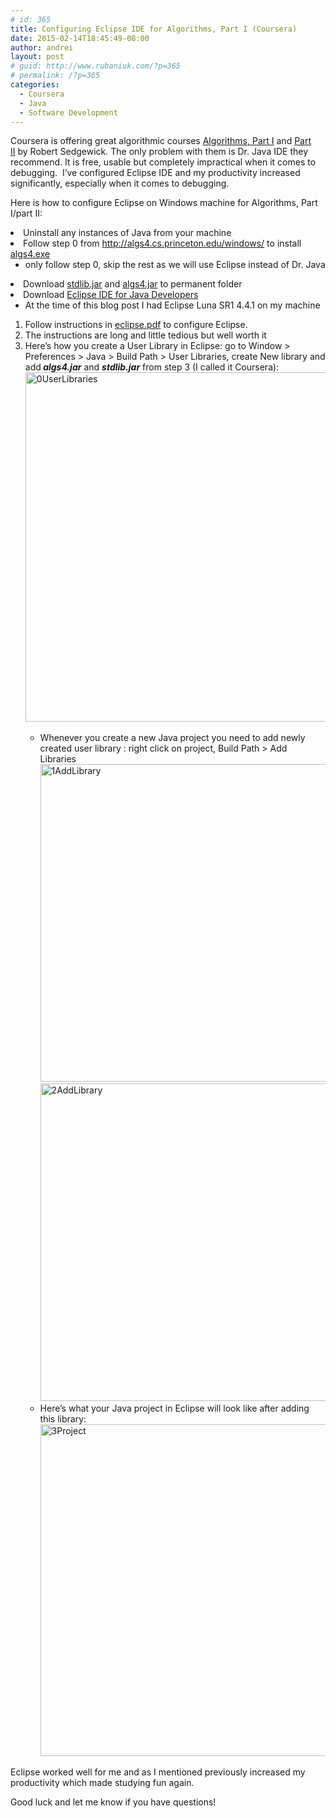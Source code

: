 ```yaml
---
# id: 365
title: Configuring Eclipse IDE for Algorithms, Part I (Coursera)
date: 2015-02-14T18:45:49-08:00
author: andrei
layout: post
# guid: http://www.rubaniuk.com/?p=365
# permalink: /?p=365
categories:
  - Coursera
  - Java
  - Software Development
---
```

<p style="text-align: left;">
  Coursera is offering great algorithmic courses <a title="Algorithms, Part I" href="https://www.coursera.org/course/algs4partI" target="_blank">Algorithms, Part I</a> and <a title="Algorithms, Part II" href="https://www.coursera.org/course/algs4partI" target="_blank">Part II</a> by Robert Sedgewick. The only problem with them is Dr. Java IDE they recommend. It is free, usable but completely impractical when it comes to debugging.  I&#8217;ve configured Eclipse IDE and my productivity increased significantly, especially when it comes to debugging.
</p>

<p style="text-align: left;">
  Here is how to configure Eclipse on Windows machine for Algorithms, Part I/part II:
</p>

<li style="text-align: left;">
  Uninstall any instances of Java from your machine
</li>
<li style="text-align: left;">
  Follow step 0 from <a title="Hello World in Java on Windows" href="http://algs4.cs.princeton.edu/windows/" target="_blank">http://algs4.cs.princeton.edu/windows/</a> to install <a title="algs4.exe" href="http://algs4.cs.princeton.edu/windows/algs4.exe" target="_blank">algs4.exe</a> <ul>
    <li>
      only follow step 0, skip the rest as we will use Eclipse instead of Dr. Java
    </li>
  </ul>
</li>

<li style="text-align: left;">
  Download <a title="stdlib.jar" href="http://algs4.cs.princeton.edu/code/stdlib.jar" target="_blank">stdlib.jar</a> and <a title="algs4.jar" href="http://algs4.cs.princeton.edu/code/algs4.jar" target="_blank">algs4.jar</a> to permanent folder
</li>
<li style="text-align: left;">
  Download <a title="Eclipse IDE for Java Developers" href="http://www.eclipse.org/downloads/" target="_blank">Eclipse IDE for Java Developers</a> <ul>
    <li>
      At the time of this blog post I had Eclipse Luna SR1 4.4.1 on my machine
    </li>
  </ul>
</li>

  1. Follow instructions in <a title="eclipse.pdf" href="http://www.cs.princeton.edu/~elancast/labta/eclipse.pdf" target="_blank">eclipse.pdf</a> to configure Eclipse. 
    <li style="text-align: left;">
      The instructions are long and little tedious but well worth it
    </li>
    <li style="text-align: left;">
      Here&#8217;s how you create a User Library in Eclipse: go to Window > Preferences > Java > Build Path > User Libraries, create New library and add<strong><em> algs4.jar</em></strong> and <em><strong>stdlib.jar</strong></em> from step 3 (I called it Coursera): <a href="http://www.rubaniuk.com/wp-content/uploads/2015/02/0UserLibraries.png"><img loading="lazy" class="aligncenter size-full wp-image-371" src="http://www.rubaniuk.com/wp-content/uploads/2015/02/0UserLibraries.png" alt="0UserLibraries" width="702" height="559" srcset="https://www.rubaniuk.com/wp-content/uploads/2015/02/0UserLibraries.png 702w, https://www.rubaniuk.com/wp-content/uploads/2015/02/0UserLibraries-300x238.png 300w, https://www.rubaniuk.com/wp-content/uploads/2015/02/0UserLibraries-624x496.png 624w" sizes="(max-width: 702px) 100vw, 702px" /></a>
    </li>
      * Whenever you create a new Java project you need to add newly created user library : right click on project, Build Path > Add Libraries [<img loading="lazy" class="aligncenter size-full wp-image-372" src="http://www.rubaniuk.com/wp-content/uploads/2015/02/1AddLibrary.png" alt="1AddLibrary" width="525" height="508" srcset="https://www.rubaniuk.com/wp-content/uploads/2015/02/1AddLibrary.png 525w, https://www.rubaniuk.com/wp-content/uploads/2015/02/1AddLibrary-300x290.png 300w" sizes="(max-width: 525px) 100vw, 525px" />](http://www.rubaniuk.com/wp-content/uploads/2015/02/1AddLibrary.png) [<img loading="lazy" class="aligncenter size-full wp-image-373" src="http://www.rubaniuk.com/wp-content/uploads/2015/02/2AddLibrary.png" alt="2AddLibrary" width="525" height="508" srcset="https://www.rubaniuk.com/wp-content/uploads/2015/02/2AddLibrary.png 525w, https://www.rubaniuk.com/wp-content/uploads/2015/02/2AddLibrary-300x290.png 300w" sizes="(max-width: 525px) 100vw, 525px" />](http://www.rubaniuk.com/wp-content/uploads/2015/02/2AddLibrary.png)
      * Here&#8217;s what your Java project in Eclipse will look like after adding this library:[<img loading="lazy" class="aligncenter size-full wp-image-374" src="http://www.rubaniuk.com/wp-content/uploads/2015/02/3Project.png" alt="3Project" width="633" height="531" srcset="https://www.rubaniuk.com/wp-content/uploads/2015/02/3Project.png 633w, https://www.rubaniuk.com/wp-content/uploads/2015/02/3Project-300x251.png 300w, https://www.rubaniuk.com/wp-content/uploads/2015/02/3Project-624x523.png 624w" sizes="(max-width: 633px) 100vw, 633px" />](http://www.rubaniuk.com/wp-content/uploads/2015/02/3Project.png)

Eclipse worked well for me and as I mentioned previously increased my productivity which made studying fun again.

Good luck and let me know if you have questions!